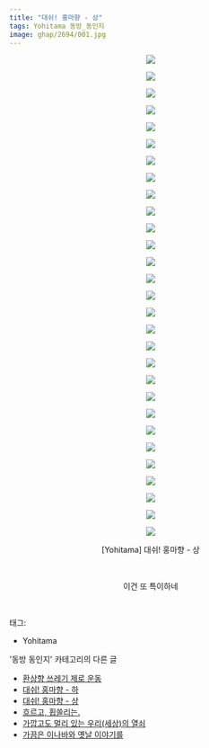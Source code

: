 ```yaml
---
title: "대쉬! 홍마향 - 상"
tags: Yohitama 동방_동인지
image: ghap/2694/001.jpg
---
```

<div class="article">
<p style="text-align: center; clear: none; float: none;"><img src="{{ site.nasurl }}/ghap/2694/001.jpg"/></p>
<p style="text-align: center; clear: none; float: none;"><img src="{{ site.nasurl }}/ghap/2694/002.jpg"/></p>
<p style="text-align: center; clear: none; float: none;"><img src="{{ site.nasurl }}/ghap/2694/003.jpg"/></p>
<p style="text-align: center; clear: none; float: none;"><img src="{{ site.nasurl }}/ghap/2694/004.jpg"/></p>
<p style="text-align: center; clear: none; float: none;"><img src="{{ site.nasurl }}/ghap/2694/005.jpg"/></p>
<p style="text-align: center; clear: none; float: none;"><img src="{{ site.nasurl }}/ghap/2694/006.jpg"/></p>
<p style="text-align: center; clear: none; float: none;"><img src="{{ site.nasurl }}/ghap/2694/007.jpg"/></p>
<p style="text-align: center; clear: none; float: none;"><img src="{{ site.nasurl }}/ghap/2694/008.jpg"/></p>
<p style="text-align: center; clear: none; float: none;"><img src="{{ site.nasurl }}/ghap/2694/009.jpg"/></p>
<p style="text-align: center; clear: none; float: none;"><img src="{{ site.nasurl }}/ghap/2694/010.jpg"/></p>
<p style="text-align: center; clear: none; float: none;"><img src="{{ site.nasurl }}/ghap/2694/011.jpg"/></p>
<p style="text-align: center; clear: none; float: none;"><img src="{{ site.nasurl }}/ghap/2694/012.jpg"/></p>
<p style="text-align: center; clear: none; float: none;"><img src="{{ site.nasurl }}/ghap/2694/013.jpg"/></p>
<p style="text-align: center; clear: none; float: none;"><img src="{{ site.nasurl }}/ghap/2694/014.jpg"/></p>
<p style="text-align: center; clear: none; float: none;"><img src="{{ site.nasurl }}/ghap/2694/015.jpg"/></p>
<p style="text-align: center; clear: none; float: none;"><img src="{{ site.nasurl }}/ghap/2694/016.jpg"/></p>
<p style="text-align: center; clear: none; float: none;"><img src="{{ site.nasurl }}/ghap/2694/017.jpg"/></p>
<p style="text-align: center; clear: none; float: none;"><img src="{{ site.nasurl }}/ghap/2694/018.jpg"/></p>
<p style="text-align: center; clear: none; float: none;"><img src="{{ site.nasurl }}/ghap/2694/019.jpg"/></p>
<p style="text-align: center; clear: none; float: none;"><img src="{{ site.nasurl }}/ghap/2694/020.jpg"/></p>
<p style="text-align: center; clear: none; float: none;"><img src="{{ site.nasurl }}/ghap/2694/021.jpg"/></p>
<p style="text-align: center; clear: none; float: none;"><img src="{{ site.nasurl }}/ghap/2694/022.jpg"/></p>
<p style="text-align: center; clear: none; float: none;"><img src="{{ site.nasurl }}/ghap/2694/023.jpg"/></p>
<p style="text-align: center; clear: none; float: none;"><img src="{{ site.nasurl }}/ghap/2694/024.jpg"/></p>
<p style="text-align: center; clear: none; float: none;"><img src="{{ site.nasurl }}/ghap/2694/025.jpg"/></p>
<p style="text-align: center; clear: none; float: none;"><img src="{{ site.nasurl }}/ghap/2694/026.jpg"/></p>
<p style="text-align: center; clear: none; float: none;"><img src="{{ site.nasurl }}/ghap/2694/027.jpg"/></p>
<p style="text-align: center; clear: none; float: none;"><img src="{{ site.nasurl }}/ghap/2694/028.jpg"/></p>
<p style="text-align: center; clear: none; float: none;"><img src="{{ site.nasurl }}/ghap/2694/029.jpg"/></p>
<p style="text-align: center; clear: none; float: none;">[Yohitama] 대쉬! 홍마향 - 상</p>
<p style="text-align: center; clear: none; float: none;"><br/></p>
<p style="text-align: center; clear: none; float: none;">이건 또 특이하네</p>
<p><br/></p>
</div><div class="tagTrail">
<p>태그: </p>
<ul>
<li>Yohitama</li>
</ul>
</div><div class="another">
<p>'동방 동인지' 카테고리의 다른 글</p>
<ul>
<li><a href="/2016-10-30-ghap_2696">환상향 쓰레기 제로 운동</a></li>
<li><a href="/2016-10-30-ghap_2695">대쉬! 홍마향 - 하</a></li>
<li><a href="/2016-10-30-ghap_2694">대쉬! 홍마향 - 상</a></li>
<li><a href="/2016-10-30-ghap_2693">흐르고, 휩쓸리는.</a></li>
<li><a href="/2016-10-30-ghap_2692">가깝고도 멀리 있는 우리(세상)의 열쇠</a></li>
<li><a href="/2016-10-30-ghap_2691">가끔은 이나바와 옛날 이야기를</a></li>
</ul>
</div><div class="cb_module cb_fluid">
<div class="cb_wrt cb_profile">
</div><!-- commentList close -->
</div>